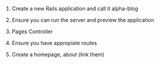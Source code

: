 1) Create a new Rails application and call it alpha-blog

2) Ensure you can run the server and preview the application

3) Pages Controller

4) Ensure you have appropiate routes

5) Create a homepage, about (link them)